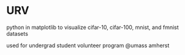 # URV
python in matplotlib to visualize cifar-10, cifar-100, mnist, and fmnist datasets

used for undergrad student volunteer program @umass amherst
